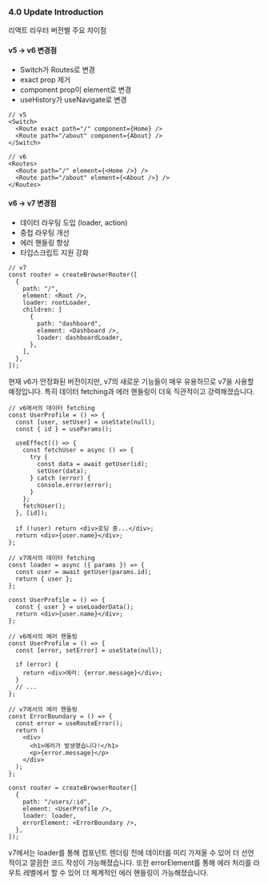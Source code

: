 ### 4.0 Update Introduction

리액트 라우터 버전별 주요 차이점

#### v5 -> v6 변경점

- Switch가 Routes로 변경
- exact prop 제거
- component prop이 element로 변경
- useHistory가 useNavigate로 변경

```tsx
// v5
<Switch>
  <Route exact path="/" component={Home} />
  <Route path="/about" component={About} />
</Switch>

// v6
<Routes>
  <Route path="/" element={<Home />} />
  <Route path="/about" element={<About />} />
</Routes>
```

#### v6 -> v7 변경점

- 데이터 라우팅 도입 (loader, action)
- 중첩 라우팅 개선
- 에러 핸들링 향상
- 타입스크립트 지원 강화

```tsx
// v7
const router = createBrowserRouter([
  {
    path: "/",
    element: <Root />,
    loader: rootLoader,
    children: [
      {
        path: "dashboard",
        element: <Dashboard />,
        loader: dashboardLoader,
      },
    ],
  },
]);
```

현재 v6가 안정화된 버전이지만, v7의 새로운 기능들이 매우 유용하므로 v7을 사용할 예정입니다.
특히 데이터 fetching과 에러 핸들링이 더욱 직관적이고 강력해졌습니다.

```tsx
// v6에서의 데이터 fetching
const UserProfile = () => {
  const [user, setUser] = useState(null);
  const { id } = useParams();

  useEffect(() => {
    const fetchUser = async () => {
      try {
        const data = await getUser(id);
        setUser(data);
      } catch (error) {
        console.error(error);
      }
    };
    fetchUser();
  }, [id]);

  if (!user) return <div>로딩 중...</div>;
  return <div>{user.name}</div>;
};

// v7에서의 데이터 fetching
const loader = async ({ params }) => {
  const user = await getUser(params.id);
  return { user };
};

const UserProfile = () => {
  const { user } = useLoaderData();
  return <div>{user.name}</div>;
};

// v6에서의 에러 핸들링
const UserProfile = () => {
  const [error, setError] = useState(null);

  if (error) {
    return <div>에러: {error.message}</div>;
  }
  // ...
};

// v7에서의 에러 핸들링
const ErrorBoundary = () => {
  const error = useRouteError();
  return (
    <div>
      <h1>에러가 발생했습니다!</h1>
      <p>{error.message}</p>
    </div>
  );
};

const router = createBrowserRouter([
  {
    path: "/users/:id",
    element: <UserProfile />,
    loader: loader,
    errorElement: <ErrorBoundary />,
  },
]);
```

v7에서는 loader를 통해 컴포넌트 렌더링 전에 데이터를 미리 가져올 수 있어 더 선언적이고 깔끔한 코드 작성이 가능해졌습니다. 또한 errorElement를 통해 에러 처리를 라우트 레벨에서 할 수 있어 더 체계적인 에러 핸들링이 가능해졌습니다.
